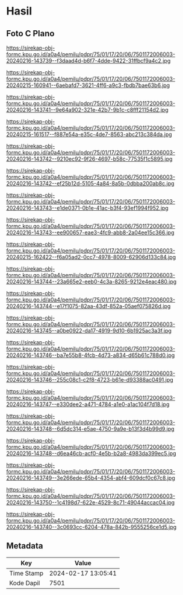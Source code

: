 # Hasil

## Foto C Plano

https://sirekap-obj-formc.kpu.go.id/a0a4/pemilu/pdpr/75/01/17/20/06/7501172006003-20240216-143739--f3daad4d-b6f7-4dde-9422-31ffbcf9a4c2.jpg

https://sirekap-obj-formc.kpu.go.id/a0a4/pemilu/pdpr/75/01/17/20/06/7501172006003-20240215-160941--6aebafd7-3621-4ff6-a9c3-fbdb7bae63b6.jpg

https://sirekap-obj-formc.kpu.go.id/a0a4/pemilu/pdpr/75/01/17/20/06/7501172006003-20240216-143741--9e64a902-321e-42b7-9b1c-c8fff21154d2.jpg

https://sirekap-obj-formc.kpu.go.id/a0a4/pemilu/pdpr/75/01/17/20/06/7501172006003-20240215-161517--f887e54a-e35c-4de7-8563-abc213c384da.jpg

https://sirekap-obj-formc.kpu.go.id/a0a4/pemilu/pdpr/75/01/17/20/06/7501172006003-20240216-143742--9210ec92-9f26-4697-b58c-77535f1c5895.jpg

https://sirekap-obj-formc.kpu.go.id/a0a4/pemilu/pdpr/75/01/17/20/06/7501172006003-20240216-143742--ef25b12d-5105-4a84-8a5b-0dbba200ab8c.jpg

https://sirekap-obj-formc.kpu.go.id/a0a4/pemilu/pdpr/75/01/17/20/06/7501172006003-20240216-143743--e1de0371-0b1e-41ac-b3f4-93ef1994f952.jpg

https://sirekap-obj-formc.kpu.go.id/a0a4/pemilu/pdpr/75/01/17/20/06/7501172006003-20240216-143743--ee900657-eae3-4fc9-abb8-2a04ee15c366.jpg

https://sirekap-obj-formc.kpu.go.id/a0a4/pemilu/pdpr/75/01/17/20/06/7501172006003-20240215-162422--f6a05ad2-0cc7-4978-8009-62906d133c84.jpg

https://sirekap-obj-formc.kpu.go.id/a0a4/pemilu/pdpr/75/01/17/20/06/7501172006003-20240216-143744--23a665e2-eeb0-4c3a-8265-9212e4eac480.jpg

https://sirekap-obj-formc.kpu.go.id/a0a4/pemilu/pdpr/75/01/17/20/06/7501172006003-20240216-143744--e17f1075-82aa-43df-852a-05aef075826d.jpg

https://sirekap-obj-formc.kpu.go.id/a0a4/pemilu/pdpr/75/01/17/20/06/7501172006003-20240216-143745--a0be0922-da17-4919-9d10-6b1925ac3a3f.jpg

https://sirekap-obj-formc.kpu.go.id/a0a4/pemilu/pdpr/75/01/17/20/06/7501172006003-20240216-143746--ba7e55b8-4fcb-4d73-a834-d65b61c788d0.jpg

https://sirekap-obj-formc.kpu.go.id/a0a4/pemilu/pdpr/75/01/17/20/06/7501172006003-20240216-143746--255c08c1-c2f8-4723-b61e-d93388ac0491.jpg

https://sirekap-obj-formc.kpu.go.id/a0a4/pemilu/pdpr/75/01/17/20/06/7501172006003-20240216-143747--e330dee2-a471-4784-a1e0-a1ac104f7d18.jpg

https://sirekap-obj-formc.kpu.go.id/a0a4/pemilu/pdpr/75/01/17/20/06/7501172006003-20240216-143748--6d5dc314-e5ae-4750-9a9e-b13f3d4b99d9.jpg

https://sirekap-obj-formc.kpu.go.id/a0a4/pemilu/pdpr/75/01/17/20/06/7501172006003-20240216-143748--d6ea46cb-acf0-4e5b-b2a8-4983da399ec5.jpg

https://sirekap-obj-formc.kpu.go.id/a0a4/pemilu/pdpr/75/01/17/20/06/7501172006003-20240216-143749--3e266ede-65b4-4354-abf4-609dcf0c67c8.jpg

https://sirekap-obj-formc.kpu.go.id/a0a4/pemilu/pdpr/75/01/17/20/06/7501172006003-20240216-143750--1c4198d7-622e-4529-8c71-49044accac04.jpg

https://sirekap-obj-formc.kpu.go.id/a0a4/pemilu/pdpr/75/01/17/20/06/7501172006003-20240216-143740--3c0693cc-6204-478a-842b-9555256ce1d5.jpg


## Metadata

| Key        | Value               |
| ---------- | ------------------- |
| Time Stamp | 2024-02-17 13:05:41 |
| Kode Dapil | 7501                |



